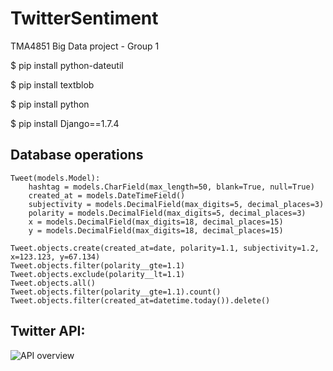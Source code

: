 # TwitterSentiment
TMA4851 Big Data project - Group 1

$ pip install python-dateutil

$ pip install textblob

$ pip install python

$ pip install Django==1.7.4

## Database operations

    Tweet(models.Model):
    	hashtag = models.CharField(max_length=50, blank=True, null=True)
		created_at = models.DateTimeField()
		subjectivity = models.DecimalField(max_digits=5, decimal_places=3)
		polarity = models.DecimalField(max_digits=5, decimal_places=3)
		x = models.DecimalField(max_digits=18, decimal_places=15)
		y = models.DecimalField(max_digits=18, decimal_places=15)

	Tweet.objects.create(created_at=date, polarity=1.1, subjectivity=1.2, x=123.123, y=67.134)
	Tweet.objects.filter(polarity__gte=1.1)
	Tweet.objects.exclude(polarity__lt=1.1)
	Tweet.objects.all()
	Tweet.objects.filter(polarity__gte=1.1).count()
	Tweet.objects.filter(created_at=datetime.today()).delete()

## Twitter API:

![API overview](http://mike.teczno.com/img/raffi-krikorian-map-of-a-tweet.png)
